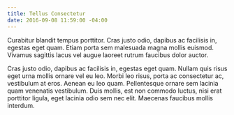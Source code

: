 ```yaml
---
title: Tellus Consectetur
date: 2016-09-08 11:59:00 -04:00
---
```


Curabitur blandit tempus porttitor. Cras justo odio, dapibus ac facilisis in, egestas eget quam. Etiam porta sem malesuada magna mollis euismod. Vivamus sagittis lacus vel augue laoreet rutrum faucibus dolor auctor.

Cras justo odio, dapibus ac facilisis in, egestas eget quam. Nullam quis risus eget urna mollis ornare vel eu leo. Morbi leo risus, porta ac consectetur ac, vestibulum at eros. Aenean eu leo quam. Pellentesque ornare sem lacinia quam venenatis vestibulum. Duis mollis, est non commodo luctus, nisi erat porttitor ligula, eget lacinia odio sem nec elit. Maecenas faucibus mollis interdum.